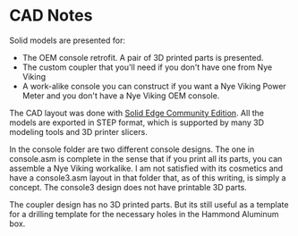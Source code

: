 # CAD Notes
Solid models are presented for:
<ul>
<li>The OEM console retrofit. A pair of 3D printed parts is presented. 
<li>The custom coupler that you'll need if you don't have one from Nye Viking
<li>A work-alike console you can construct if you want a Nye Viking Power Meter and you
don't have a Nye Viking OEM console.
</ul>
<p>The CAD layout was done with <a href='https://resources.sw.siemens.com/en-US/download-solid-edge-community-edition'>Solid Edge Community Edition</a>.
All the models are exported in STEP format, which is supported by many 3D modeling tools and
3D printer slicers.</p>
<p>In the console folder are two different console designs. The one in console.asm is complete
in the sense that if you print all its parts, you can assemble a Nye Viking workalike. I am
not satisfied with its cosmetics and have a console3.asm layout in that folder that, as of this
writing, is simply a concept. The console3 design does not have printable 3D parts.
<p>The coupler design has no 3D printed parts. But its still useful as a template for
a drilling template for the necessary holes in the Hammond Aluminum box.</p>

